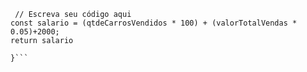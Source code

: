 ```function calculaSalario(qtdeCarrosVendidos, valorTotalVendas) {
 // Escreva seu código aqui
const salario = (qtdeCarrosVendidos * 100) + (valorTotalVendas * 0.05)+2000;
return salario

}```
